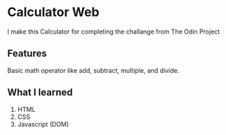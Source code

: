 # Calculator Web

I make this Calculator for completing the challange from The Odin Project

## Features

Basic math operator like add, subtract, multiple, and divide.

## What I learned

1. HTML
2. CSS
3. Javascript (DOM)


